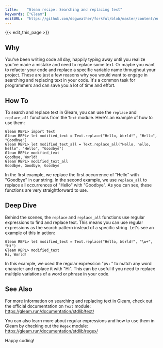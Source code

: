 ```yaml
---
title:    "Gleam recipe: Searching and replacing text"
keywords: ["Gleam"]
editURL:  "https://github.com/dogweather/forkful/blob/master/content/en/gleam/searching-and-replacing-text.md"
---
```


{{< edit_this_page >}}

## Why

You've been writing code all day, happily typing away until you realize you've made a mistake and need to replace some text. Or maybe you want to refactor your code and replace a specific variable name throughout your project. These are just a few reasons why you would want to engage in searching and replacing text in your code. It's a common task for programmers and can save you a lot of time and effort.

## How To

To search and replace text in Gleam, you can use the `replace` and `replace_all` functions from the `Text` module. Here's an example of how to use them:

```
Gleam REPL> import Text
Gleam REPL> let modified_text = Text.replace("Hello, World!", "Hello", "Goodbye")
Gleam REPL> let modified_text_all = Text.replace_all("Hello, hello, hello", "Hello", "Goodbye")
Gleam REPL> modified_text
Goodbye, World!
Gleam REPL> modified_text_all
Goodbye, Goodbye, Goodbye
```

In the first example, we replace the first occurrence of "Hello" with "Goodbye" in our string. In the second example, we use `replace_all` to replace all occurrences of "Hello" with "Goodbye". As you can see, these functions are very straightforward to use.

## Deep Dive

Behind the scenes, the `replace` and `replace_all` functions use regular expressions to find and replace text. This means you can use regular expressions as the search pattern instead of a specific string. Let's see an example of this in action:

```
Gleam REPL> let modified_text = Text.replace("Hello, World!", "\w+", "Hi")
Gleam REPL> modified_text
Hi, World!
```

In this example, we used the regular expression "\w+" to match any word character and replace it with "Hi". This can be useful if you need to replace multiple variations of a word or phrase in your code.

## See Also

For more information on searching and replacing text in Gleam, check out the official documentation on `Text` module: https://gleam.run/documentation/stdlib/text/

You can also learn more about regular expressions and how to use them in Gleam by checking out the `Regex` module: https://gleam.run/documentation/stdlib/regex/

Happy coding!